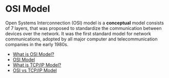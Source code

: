 # OSI Model

Open Systems Interconnection (OSI) model is a **conceptual** model consists of 7 layers, that was proposed to standardize the communication between devices over the network. It was the first standard model for network communications, adopted by all major computer and telecommunication companies in the early 1980s.

- [What is OSI Model?](https://www.cloudflare.com/en-gb/learning/ddos/glossary/open-systems-interconnection-model-osi/)
- [OSI Model](https://www.youtube.com/watch?v=dV8mjZd1OtU)
- [What is TCP/IP Model?](https://www.geeksforgeeks.org/tcp-ip-model/)
- [OSI vs TCP/IP Model](https://www.youtube.com/watch?v=F5rni9fr1yE)